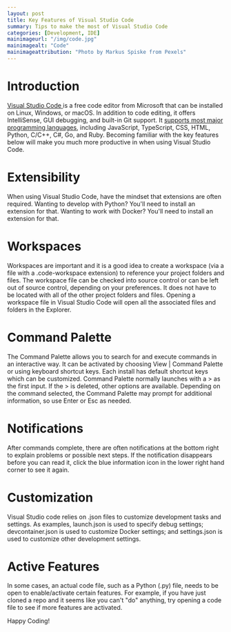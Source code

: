```yaml
---
layout: post
title: Key Features of Visual Studio Code
summary: Tips to make the most of Visual Studio Code   
categories: [Development, IDE]
mainimageurl: "/img/code.jpg"
mainimagealt: "Code"
mainimageattribution: "Photo by Markus Spiske from Pexels"
---
```


<h1 class="h4">Introduction</h1>
<p>
<a href="https://code.visualstudio.com/" target="_blank"> Visual Studio Code </a> is a free code editor from Microsoft that can be installed on Linux, Windows, or macOS.  In addition to code editing, it offers IntelliSense, GUI debugging, and built-in Git support.  It <a href="https://code.visualstudio.com/docs/languages/overview" target="_blank">supports most major programming languages</a>, including JavaScript, TypeScript, CSS, HTML, Python, C/C++, C#, Go, and Ruby.  Becoming familiar with the key features below will make you much more productive in when using Visual Studio Code. 
</p>

<h1 class="h4">Extensibility</h1>
<p>
When using Visual Studio Code, have the mindset that extensions are often required.  Wanting to develop with Python?  You'll need to install an extension for that.  Wanting to work with Docker?  You'll need to install an extension for that.  
</p>

<h1 class="h4">Workspaces</h1>
<p>
Workspaces are important and it is a good idea to create a workspace (via a file with a .code-workspace extension) to reference your project folders and files.  The workspace file can be checked into source control or can be left out of source control, depending on your preferences.  It does not have to be located with all of the other project folders and files.   Opening a workspace file in Visual Studio Code will open all the associated files and folders in the Explorer.
</p>

<h1 class="h4">Command Palette</h1> 
<p>
 The Command Palette allows you to search for and execute commands in an interactive way.  It can be activated by choosing View | Command Palette or using keyboard shortcut keys.  Each install has default shortcut keys which can be customized.  Command Palette normally launches with a > as the first input.  If the > is deleted, other options are available.  Depending on the command selected, the Command Palette may prompt for additional information, so use Enter or Esc as needed.  
</p>

<h1 class="h4">Notifications</h1> 
<p>
 After commands complete, there are often notifications at the bottom right to explain problems or possible next steps.  If the notification disappears before you can read it, click the blue information icon in the lower right hand corner to see it again. 
</p>

 <h1 class="h4">Customization</h1> 
 <p>
 Visual Studio code relies on .json files to customize development tasks and settings.  As examples, launch.json is used to specify debug settings; devcontainer.json is used to customize Docker settings; and settings.json is used to customize other development settings.  
</p>

 <h1 class="h4">Active Features</h1> 
 <p>
 In some cases, an actual code file, such as a Python (.py) file, needs to be open to enable/activate certain features.  For example, if you have just cloned a repo and it seems like you can't "do" anything, try opening a code file to see if more features are activated.  
</p>

Happy Coding!
    




